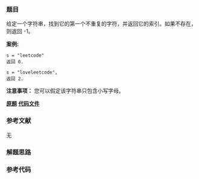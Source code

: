 ### 题目
给定一个字符串，找到它的第一个不重复的字符，并返回它的索引。如果不存在，则返回 -1。

**案例:**

    
    
    s = "leetcode"
    返回 0.
    
    s = "loveleetcode",
    返回 2.
    



**注意事项：** 您可以假定该字符串只包含小写字母。

 **[原题](https://leetcode-cn.com/problems/first-unique-character-in-a-string/)**    **[代码文件]()**


### 参考文献
无

### 解题思路




### 参考代码

```go


```





